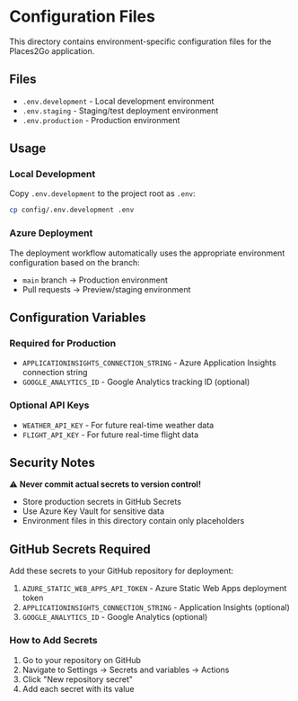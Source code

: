 # Configuration Files

This directory contains environment-specific configuration files for the Places2Go application.

## Files

- `.env.development` - Local development environment
- `.env.staging` - Staging/test deployment environment
- `.env.production` - Production environment

## Usage

### Local Development
Copy `.env.development` to the project root as `.env`:
```bash
cp config/.env.development .env
```

### Azure Deployment
The deployment workflow automatically uses the appropriate environment configuration based on the branch:
- `main` branch → Production environment
- Pull requests → Preview/staging environment

## Configuration Variables

### Required for Production
- `APPLICATIONINSIGHTS_CONNECTION_STRING` - Azure Application Insights connection string
- `GOOGLE_ANALYTICS_ID` - Google Analytics tracking ID (optional)

### Optional API Keys
- `WEATHER_API_KEY` - For future real-time weather data
- `FLIGHT_API_KEY` - For future real-time flight data

## Security Notes

⚠️ **Never commit actual secrets to version control!**

- Store production secrets in GitHub Secrets
- Use Azure Key Vault for sensitive data
- Environment files in this directory contain only placeholders

## GitHub Secrets Required

Add these secrets to your GitHub repository for deployment:

1. `AZURE_STATIC_WEB_APPS_API_TOKEN` - Azure Static Web Apps deployment token
2. `APPLICATIONINSIGHTS_CONNECTION_STRING` - Application Insights (optional)
3. `GOOGLE_ANALYTICS_ID` - Google Analytics (optional)

### How to Add Secrets
1. Go to your repository on GitHub
2. Navigate to Settings → Secrets and variables → Actions
3. Click "New repository secret"
4. Add each secret with its value
